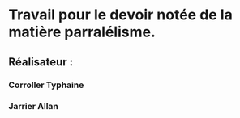 # Travail pour le devoir notée de la matière parralélisme.

## Réalisateur : 

### Corroller Typhaine      
### Jarrier Allan
